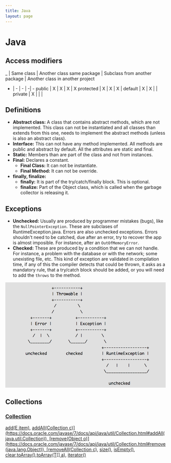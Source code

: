 ```yaml
---
title: Java
layout: page
---
```


# Java

## Access modifiers

 _ | Same class | Another class same package | Subclass from another package | Another class in another project
- | - | - | -| -
public    | X | X | X | X
protected | X | X | X | 
default   | X | X |   | 
private   | X |   |   | 


## Definitions

* **Abstract class:** A class that contains abstract methods, which are not implemented. This class can not be instantiated and all classes than extends from this one, needs to implement the abstract methods (unless is also an abstract class).
* **Interface:** This can not have any method implemented. All methods are public and abstract by default. All the attributes are static and final.
* **Static:** Members than are part of the class and not from instances. 
* **Final:** Declares a constant.
  - **Final Class:** It can not be instantiate.
  - **Final Method:** It can not be override.
* **finally, finalize:** 
  - **finally:** It is part of the try/catch/finally block. This is optional.
  - **finalize:** Part of the Object class, which is called when the garbage collector is releasing it.

## Exceptions

* **Unchecked:** Usually are produced by programmer mistakes (bugs), like the ```NullPointerException```. These are subclases of RuntimeException.java. Errors are also unchecked exceptions. Errors shouldn't need to be catched, due after an error, try to recover the app is almost imposible. For instance, after an ```OutOfMemoryError```.
* **Checked:** These are produced by a condition that we can not handle. For instance, a problem with the database or with the network; some unexisting file, etc. This kind of exception are validated in compilation time, if any of this the compiler detects that could be thrown, it asks as a mandatory rule, that a try/catch block should be added, or you will need to add the ```throws``` to the method.

![Exceptions](/images/exceptions.png)

## Collections

### [Collection](https://docs.oracle.com/javase/7/docs/api/java/util/Collection.html)
[add(E item)](https://docs.oracle.com/javase/7/docs/api/java/util/Collection.html#add(E)), [addAll(Collection<? extends E> c)](https://docs.oracle.com/javase/7/docs/api/java/util/Collection.html#addAll(java.util.Collection)), [remove(Object o)](https://docs.oracle.com/javase/7/docs/api/java/util/Collection.html#remove(java.lang.Object)), [removeAll(Collection<?> c)](https://docs.oracle.com/javase/7/docs/api/java/util/Collection.html#removeAll(java.util.Collection)), [size()](https://docs.oracle.com/javase/7/docs/api/java/util/Collection.html#size()), [isEmpty()](https://docs.oracle.com/javase/7/docs/api/java/util/Collection.html#isEmpty()), [clear](https://docs.oracle.com/javase/7/docs/api/java/util/Collection.html#clear()),[toArray()](https://docs.oracle.com/javase/7/docs/api/java/util/Collection.html#toArray()),[toArray(T[] a)](https://docs.oracle.com/javase/7/docs/api/java/util/Collection.html#toArray(T[])), [iterator()](https://docs.oracle.com/javase/7/docs/api/java/util/Collection.html#iterator())